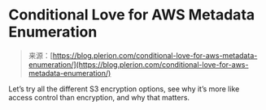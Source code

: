 <!--yml
category: 未分类
date: 2024-05-29 13:25:30
-->

# Conditional Love for AWS Metadata Enumeration

> 来源：[https://blog.plerion.com/conditional-love-for-aws-metadata-enumeration/](https://blog.plerion.com/conditional-love-for-aws-metadata-enumeration/)

Let’s try all the different S3 encryption options, see why it’s more like access control than encryption, and why that matters.